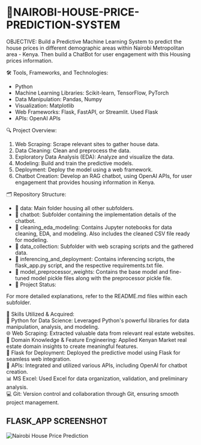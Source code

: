# 🏡NAIROBI-HOUSE-PRICE-PREDICTION-SYSTEM

OBJECTIVE: Build a Predictive Machine Learning System to predict the house prices in different demographic areas within Nairobi Metropolitan area - Kenya. Then build a ChatBot for user engagement with this Housing prices information.


🛠️ Tools, Frameworks, and Technologies:
- Python
- Machine Learning Libraries: Scikit-learn, TensorFlow, PyTorch
- Data Manipulation: Pandas, Numpy
- Visualization: Matplotlib
- Web Frameworks: Flask, FastAPI, or Streamlit. Used Flask
- APIs: OpenAI APIs

🔍 Project Overview:
1. Web Scraping: Scrape relevant sites to gather house data.
2. Data Cleaning: Clean and preprocess the data.
3. Exploratory Data Analysis (EDA): Analyze and visualize the data.
4. Modeling: Build and train the predictive models.
5. Deployment: Deploy the model using a web framework.
6. Chatbot Creation: Develop an RAG chatbot, using OpenAI APIs, for user engagement that provides housing information in Kenya.

🗂️ Repository Structure:
- 📁 data: Main folder housing all other subfolders.
- 🤖 chatbot: Subfolder containing the implementation details of the chatbot.
- 🧹 cleaning_eda_modeling: Contains Jupyter notebooks for data cleaning, EDA, and modeling. Also includes the cleaned CSV file ready for modeling.
- 📂 data_collection: Subfolder with web scraping scripts and the gathered data.
- 🚀 inferencing_and_deployment: Contains inferencing scripts, the flask_app.py script, and the respective requirements.txt file.
- 💾 model_preprocessor_weights: Contains the base model and fine-tuned model pickle files along with the preprocessor pickle file.
- 🚧 Project Status:
 

For more detailed explanations, refer to the README.md files within each subfolder.

🚀 Skills Utilized & Acquired:  
🐍 Python for Data Science: Leveraged Python's powerful libraries for data manipulation, analysis, and modeling.  
🌐 Web Scraping: Extracted valuable data from relevant real estate websites.  
🧠 Domain Knowledge & Feature Engineering: Applied Kenyan Market real estate domain insights to create meaningful features.  
🌉 Flask for Deployment: Deployed the predictive model using Flask for seamless web integration.  
🔗 APIs: Integrated and utilized various APIs, including OpenAI for chatbot creation.  
📊 MS Excel: Used Excel for data organization, validation, and preliminary analysis.  
💻 Git: Version control and collaboration through Git, ensuring smooth project management.

## FLASK_APP SCREENSHOT
![Nairobi House Price Prediction](https://github.com/user-attachments/assets/e3619147-6f9f-4137-99a8-39b77e181006)


